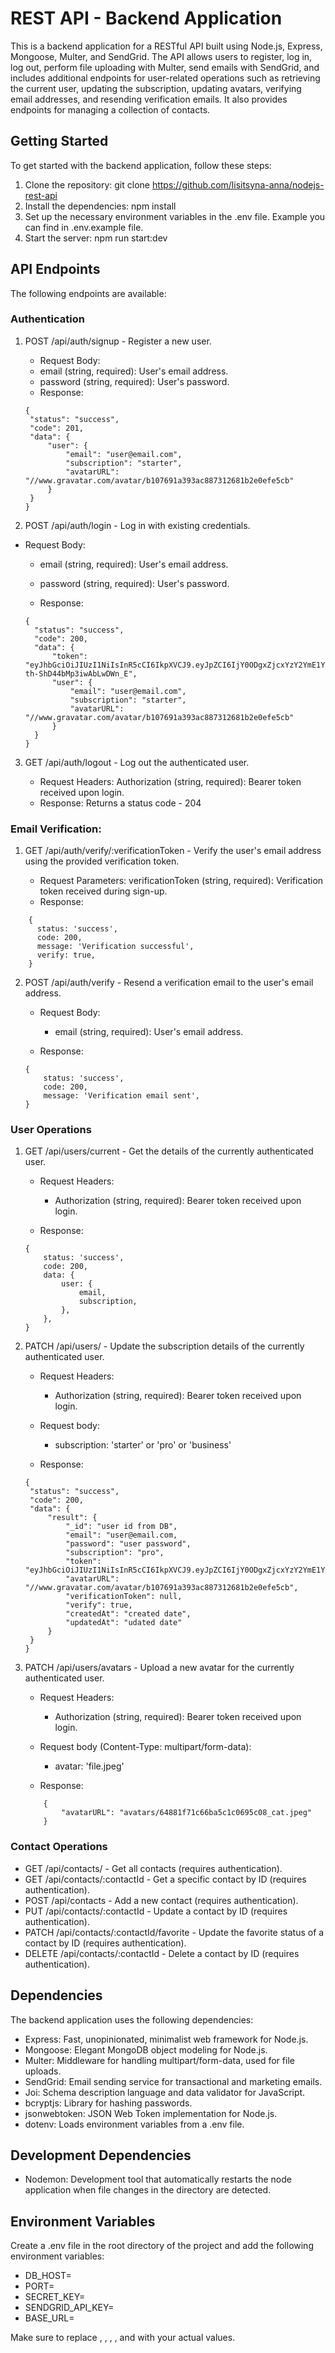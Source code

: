 # REST API - Backend Application

This is a backend application for a RESTful API built using Node.js, Express, Mongoose, Multer, and
SendGrid. The API allows users to register, log in, log out, perform file uploading with Multer,
send emails with SendGrid, and includes additional endpoints for user-related operations such as
retrieving the current user, updating the subscription, updating avatars, verifying email addresses,
and resending verification emails. It also provides endpoints for managing a collection of contacts.

## Getting Started

To get started with the backend application, follow these steps:

1. Clone the repository: git clone https://github.com/lisitsyna-anna/nodejs-rest-api
2. Install the dependencies: npm install
3. Set up the necessary environment variables in the .env file. Example you can find in .env.example
   file.
4. Start the server: npm run start:dev

## API Endpoints

The following endpoints are available:

### Authentication

1. POST /api/auth/signup - Register a new user.

   - Request Body:
   - email (string, required): User's email address.
   - password (string, required): User's password.
   - Response:

   ```
   {
    "status": "success",
    "code": 201,
    "data": {
        "user": {
            "email": "user@email.com",
            "subscription": "starter",
            "avatarURL": "//www.gravatar.com/avatar/b107691a393ac887312681b2e0efe5cb"
        }
    }
   }

   ```

2. POST /api/auth/login - Log in with existing credentials.

- Request Body:

  - email (string, required): User's email address.
  - password (string, required): User's password.

  - Response:

  ```
  {
    "status": "success",
    "code": 200,
    "data": {
        "token": "eyJhbGciOiJIUzI1NiIsInR5cCI6IkpXVCJ9.eyJpZCI6IjY0ODgxZjcxYzY2YmE1YzFjMDY5NWMwOCIsImlhdCI6MTY4NjY1MDMzOCwiZXhwIjoxNjg2NjUzOTM4fQ.3QrCNr3hQBBtOOIm0wN-th-ShD44bMp3iwAbLwDWn_E",
        "user": {
            "email": "user@email.com",
            "subscription": "starter",
            "avatarURL": "//www.gravatar.com/avatar/b107691a393ac887312681b2e0efe5cb"
        }
    }
  }
  ```

3. GET /api/auth/logout - Log out the authenticated user.

   - Request Headers: Authorization (string, required): Bearer token received upon login.
   - Response: Returns a status code - 204

### Email Verification:

1.  GET /api/auth/verify/:verificationToken - Verify the user's email address using the provided
    verification token.

    - Request Parameters: verificationToken (string, required): Verification token received during
      sign-up.
    - Response:

```
    {
      status: 'success',
      code: 200,
      message: 'Verification successful',
      verify: true,
    }
```

2.  POST /api/auth/verify - Resend a verification email to the user's email address.

    - Request Body:

      - email (string, required): User's email address.

    - Response:

    ```
    {
        status: 'success',
        code: 200,
        message: 'Verification email sent',
    }
    ```

### User Operations

1.  GET /api/users/current - Get the details of the currently authenticated user.

    - Request Headers:

      - Authorization (string, required): Bearer token received upon login.

    - Response:

    ```
    {
        status: 'success',
        code: 200,
        data: {
            user: {
                email,
                subscription,
            },
        },
    }
    ```

2.  PATCH /api/users/ - Update the subscription details of the currently authenticated user.

    - Request Headers:
      - Authorization (string, required): Bearer token received upon login.
    - Request body:

      - subscription: 'starter' or 'pro' or 'business'

    - Response:

    ```
    {
     "status": "success",
     "code": 200,
     "data": {
         "result": {
             "_id": "user id from DB",
             "email": "user@email.com,
             "password": "user password",
             "subscription": "pro",
             "token": "eyJhbGciOiJIUzI1NiIsInR5cCI6IkpXVCJ9.eyJpZCI6IjY0ODgxZjcxYzY2YmE1YzFjMDY5NWMwOCIsImlhdCI6MTY4NjY1MTI1MywiZXhwIjoxNjg2NjU0ODUzfQ._ia4vM9AVwSX6jPj3NSxi9_cIkEbhq2AM1jscUqgqBI",
             "avatarURL": "//www.gravatar.com/avatar/b107691a393ac887312681b2e0efe5cb",
             "verificationToken": null,
             "verify": true,
             "createdAt": "created date",
             "updatedAt": "udated date"
         }
     }
    }
    ```

3.  PATCH /api/users/avatars - Upload a new avatar for the currently authenticated user.

    - Request Headers:
      - Authorization (string, required): Bearer token received upon login.
    - Request body (Content-Type: multipart/form-data):

      - avatar: 'file.jpeg'

    - Response:

    ```
        {
            "avatarURL": "avatars/64881f71c66ba5c1c0695c08_cat.jpeg"
        }
    ```

### Contact Operations

- GET /api/contacts/ - Get all contacts (requires authentication).
- GET /api/contacts/:contactId - Get a specific contact by ID (requires authentication).
- POST /api/contacts - Add a new contact (requires authentication).
- PUT /api/contacts/:contactId - Update a contact by ID (requires authentication).
- PATCH /api/contacts/:contactId/favorite - Update the favorite status of a contact by ID (requires
  authentication).
- DELETE /api/contacts/:contactId - Delete a contact by ID (requires authentication).

## Dependencies

The backend application uses the following dependencies:

- Express: Fast, unopinionated, minimalist web framework for Node.js.
- Mongoose: Elegant MongoDB object modeling for Node.js.
- Multer: Middleware for handling multipart/form-data, used for file uploads.
- SendGrid: Email sending service for transactional and marketing emails.
- Joi: Schema description language and data validator for JavaScript.
- bcryptjs: Library for hashing passwords.
- jsonwebtoken: JSON Web Token implementation for Node.js.
- dotenv: Loads environment variables from a .env file.

## Development Dependencies

- Nodemon: Development tool that automatically restarts the node application when file changes in
  the directory are detected.

## Environment Variables

Create a .env file in the root directory of the project and add the following environment variables:

- DB_HOST=<your-mongodb-connection-uri>
- PORT= <your-port>
- SECRET_KEY= <your-jwt-secret>
- SENDGRID_API_KEY= <your-sendgrid-api-key>
- BASE_URL= <your-base-url>

Make sure to replace <your-mongodb-connection-uri>, <your-jwt-secret>, <your-sendgrid-api-key>,
<your-base-url>, and <your-port> with your actual values.
